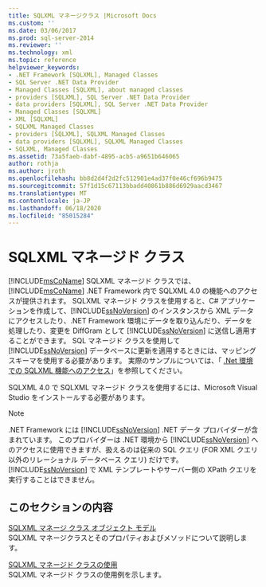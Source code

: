 ```yaml
---
title: SQLXML マネージクラス |Microsoft Docs
ms.custom: ''
ms.date: 03/06/2017
ms.prod: sql-server-2014
ms.reviewer: ''
ms.technology: xml
ms.topic: reference
helpviewer_keywords:
- .NET Framework [SQLXML], Managed Classes
- SQL Server .NET Data Provider
- Managed Classes [SQLXML], about managed classes
- providers [SQLXML], SQL Server .NET Data Provider
- data providers [SQLXML], SQL Server .NET Data Provider
- Managed Classes [SQLXML]
- XML [SQLXML]
- SQLXML Managed Classes
- providers [SQLXML], SQLXML Managed Classes
- data providers [SQLXML], SQLXML Managed Classes
- SQLXML, Managed Classes
ms.assetid: 73a5faeb-dabf-4895-acb5-a9651b646065
author: rothja
ms.author: jroth
ms.openlocfilehash: bb8d2d4f2d2fc512901e4ad37f0e46cf696b9475
ms.sourcegitcommit: 57f1d15c67113bbadd40861b886d6929aacd3467
ms.translationtype: MT
ms.contentlocale: ja-JP
ms.lasthandoff: 06/18/2020
ms.locfileid: "85015284"
---
```

# <a name="sqlxml-managed-classes"></a>SQLXML マネージド クラス
  [!INCLUDE[msCoName](../../../includes/msconame-md.md)] SQLXML マネージド クラスでは、[!INCLUDE[msCoName](../../../includes/msconame-md.md)] .NET Framework 内で SQLXML 4.0 の機能へのアクセスが提供されます。 SQLXML マネージド クラスを使用すると、C# アプリケーションを作成して、[!INCLUDE[ssNoVersion](../../../includes/ssnoversion-md.md)] のインスタンスから XML データにアクセスしたり、.NET Framework 環境にデータを取り込んだり、データを処理したり、変更を DiffGram として [!INCLUDE[ssNoVersion](../../../includes/ssnoversion-md.md)] に送信し適用することができます。 SQL マネージド クラスを使用して [!INCLUDE[ssNoVersion](../../../includes/ssnoversion-md.md)] データベースに更新を適用するときには、マッピング スキーマを使用する必要があります。 実際のサンプルについては、「 [.Net 環境での SQLXML 機能へのアクセス](accessing-sqlxml-functionality-in-the-net-environment.md)」を参照してください。  
  
 SQLXML 4.0 で SQLXML マネージド クラスを使用するには、Microsoft Visual Studio をインストールする必要があります。  
  
> [!NOTE]  
>  .NET Framework には [!INCLUDE[ssNoVersion](../../../includes/ssnoversion-md.md)] .NET データ プロバイダーが含まれています。 このプロバイダーは .NET 環境から [!INCLUDE[ssNoVersion](../../../includes/ssnoversion-md.md)] へのアクセスに使用できますが、扱えるのは従来の SQL クエリ (FOR XML クエリ以外のリレーショナル データベース クエリ) だけです。 [!INCLUDE[ssNoVersion](../../../includes/ssnoversion-md.md)] で XML テンプレートやサーバー側の XPath クエリを実行することはできません。  
  
## <a name="in-this-section"></a>このセクションの内容  
 [SQLXML マネージ クラス オブジェクト モデル](../../../database-engine/dev-guide/sqlxml-managed-classes-object-model.md)  
 SQLXML マネージクラスとそのプロパティおよびメソッドについて説明します。  
  
 [SQLXML マネージド クラスの使用](sqlxml-4-0-net-framework-support-managed-classes.md)  
 SQLXML マネージド クラスの使用例を示します。  
  
  
